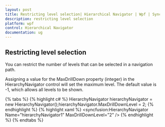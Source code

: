 ```yaml
---
layout: post
title: Restricting level selection| Hierarchical Navigator | Wpf | Syncfusion
description: restricting level selection
platform: wpf
control: Hierarchical Navigator
documentation: ug
---
```


## Restricting level selection

You can restrict the number of levels that can be selected in a navigation path.

Assigning a value for the MaxDrillDown property (integer) in the HierarchyNavigator control will set the maximum level. The default value is -1, which allows all levels to be shown.

{% tabs %}
{% highlight c# %}
HierarchyNavigator hierarchyNavigator = new HierarchyNavigator();hierarchyNavigator.MaxDrillDownLevel = 2;
{% endhighlight %}
{% highlight xaml %}
<syncfusion:HierarchyNavigator Name="hierarchyNavigator1" MaxDrillDownLevel="2" />
{% endhighlight %}
{% endtabs %}

